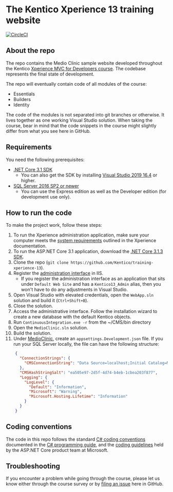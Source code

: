# The Kentico Xperience 13 training website

[![CircleCI](https://circleci.com/gh/Kentico/xperience-training-13.svg?style=svg&circle-token=c6fc8e5fb427fcfb6aab9eac3c65f789c7d2c660)](https://circleci.com/gh/Kentico/xperience-training-13)

## About the repo

The repo contains the Medio Clinic sample website developed throughout the Kentico [Xperience MVC for Developers course](https://www.kentico.com/services/training/). The codebase represents the final state of development.

The repo will eventually contain code of all modules of the course:

* Essentials
* Builders
* Identity

The code of the modules is not separated into git branches or otherwise. It lives together as one working Visual Studio solution. When taking the course, bear in mind that the code snippets in the course might slightly differ from what you see here in GitHub.

## Requirements

You need the following prerequisites:

* [.NET Core 3.1 SDK](https://dotnet.microsoft.com/download/dotnet-core/3.1)
    * You can also get the SDK by installing [Visual Studio 2019 16.4](https://visualstudio.com/vs) or higher.
* [SQL Server 2016 SP2 or newer](https://www.microsoft.com/en-us/sql-server/sql-server-downloads)
    * You can use the Express edition as well as the Developer edition (for development use only).

## How to run the code

To make the project work, follow these steps:

1. To run the Xperience administration application, make sure your computer meets the [system requirements](https://docs.kentico.com/13/installation/system-requirements) outlined in the Xperience documentation.
1. To run the ASP.NET Core 3.1 application, download the [.NET Core 3.1.3 SDK](https://github.com/dotnet/core/blob/master/release-notes/3.1/3.1.3/3.1.3.md).
1. Clone the repo (`git clone https://github.com/Kentico/training-xperience-13`).
1. Register the [administration interface](/CMS) in IIS.
    * If you register the administration interface as an application that sits under `Default Web Site` and has a `Kentico13_Admin` alias, then you won't have to do any adjustments in Visual Studio.
1. Open Visual Studio with elevated credentials, open the `WebApp.sln` solution and build it (`Ctrl+Shift+B`).
1. Close the solution.
1. Access the administrative interface. Follow the installation wizard to create a new database with the default Kentico objects.
1. Run `ContinuousIntegration.exe -r` from the ~/CMS/bin directory
1. Open the `MedioClinic.sln` solution.
1. Build the solution.
1. Under [MedioClinic](/MedioClinic), create an `appsettings.Development.json` file. If you run your SQL Server locally, the file can have the following structure:

```json
    {
      "ConnectionStrings": {
        "CMSConnectionString": "Data Source=localhost;Initial Catalog=MedioClinic13-2020-06-16_12-24;Integrated Security=True;Persist Security Info=False;Connect Timeout=60;Encrypt=False;Current Language=English;"
      },
      "CMSHashStringSalt": "ea505e97-2d5f-4d74-b4eb-1cbea203f877",
      "Logging": {
        "LogLevel": {
          "Default": "Information",
          "Microsoft": "Warning",
          "Microsoft.Hosting.Lifetime": "Information"
        }
      }
    }
```

## Coding conventions

The code in this repo follows the standard [C# coding conventions](https://docs.microsoft.com/en-us/dotnet/csharp/programming-guide/inside-a-program/coding-conventions) documented in the [C# programming guide](https://docs.microsoft.com/en-us/dotnet/csharp/programming-guide/), and the [coding guidelines](https://github.com/dotnet/aspnetcore/wiki/Engineering-guidelines#coding-guidelines) held by the ASP.NET Core product team at Microsoft.

## Troubleshooting

If you encounter a problem while going through the course, please let us know either through the course survey or by [filing an issue](https://github.com/Kentico/training-xperience-13/issues/new) here in GitHub.
